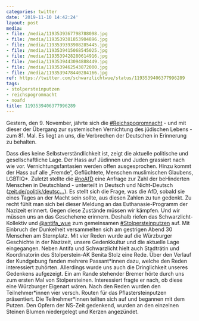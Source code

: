 ```yaml
---
categories: twitter
date: '2019-11-10 14:42:24'
layout: post
media:
- file: /media/1193539367798788098.jpg
- file: /media/1193539381853904896.jpg
- file: /media/1193539393908285445.jpg
- file: /media/1193539415068545025.jpg
- file: /media/1193539428280614916.jpg
- file: /media/1193539443094888449.jpg
- file: /media/1193539462543872000.jpg
- file: /media/1193539478440284166.jpg
ref: https://twitter.com/schwarzlichtwue/status/1193539406377996289
tags:
- stolpersteinputzen
- reichspogromnacht
- noafd
title: 1193539406377996289
---
```

Gestern, den 9. November, jährte sich die [#Reichspogromnacht](/t/reichspogromnacht) - und mit dieser der Übergang zur systemischen Vernichtung des jüdischen Lebens - zum 81. Mal. Es liegt an uns, die Verbrechen der Deutschen in Erinnerung zu behalten.

 
Dass dies keine Selbstverständlichkeit ist, zeigt die aktuelle politische und gesellschaftliche Lage. Der Hass auf Jüdinnen und Juden grassiert nach wie vor. Vernichtungsfantasien werden offen ausgesprochen. 
Hinzu kommt der Hass auf alle „Fremde“, Geflüchtete, Menschen muslimischen Glaubens, LGBTIQ\*. 
Zuletzt stellte die [#noAfD](/t/noafd) eine Anfrage zur Zahl der beHinderten Menschen in Deutschland - unterteilt in Deutsch und Nicht-Deutsch ([zeit.de/politik/deutsc…](https://www.zeit.de/politik/deutschland/2018-04/alternative-fuer-deutschland-kleine-anfrage-bundestag-behinderte-kritik)).
Es stellt sich die Frage, was die AfD, sobald sie eines Tages an der Macht sein sollte, aus diesen Zahlen zu tun gedenkt. Zu recht fühlt man sich bei dieser Meldung an das Euthanasie-Programm der Nazizeit erinnert.
Gegen diese Zustände müssen wir kämpfen.
Und wir müssen uns an das Geschehene erinnern.
Deshalb riefen das Schwarzlicht-Kollektiv und [@antifa_wue](https://twitter.com/antifa_wue) zum gemeinsamen [#Stolpersteinputzen](/t/stolpersteinputzen) auf. Mit Einbruch der Dunkelheit versammelten sich am gestrigen Abend 30 Menschen am Sternplatz.
Mit vier Reden wurde auf die Würzburger Geschichte in der Nazizeit, unsere Gedenkkultur und die aktuelle Lage eingegangen. Neben Antifa und Schwarzlicht hielt auch Stadträtin und Koordinatorin des Stolperstein-AK Benita Stolz eine Rede.
Über den Verlauf der Kundgebung fanden mehrere Passant\*innen dazu, welche den Reden interessiert zuhörten. Allerdings wurde uns auch die Dringlichkeit unseres Gedenkens aufgezeigt.
Ein am Rande stehender Bremer hörte durch uns zum ersten Mal von Stolpersteinen. Interessiert fragte er nach, ob diese eine Würzburger Eigenart wären.
Nach den Reden wurden den Teilnehmer\*innen vier versch. Routen für das Pflastersteinputzen präsentiert. Die Teilnehmer\*innen teilten sich auf und begannen mit dem Putzen. Den Opfern der NS-Zeit gedenkend, wurden an den einzelnen Steinen Blumen niedergelegt und Kerzen angezündet.